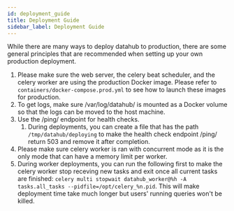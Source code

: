 ```yaml
---
id: deployment_guide
title: Deployment Guide
sidebar_label: Deployment Guide
---
```


While there are many ways to deploy datahub to production, there are some general principles
that are recommended when setting up your own production deployment.

1. Please make sure the web server, the celery beat scheduler, and the celery worker are using the production Docker image. Please refer to `containers/docker-compose.prod.yml` to see how to launch these images for production.
2. To get logs, make sure /var/log/datahub/ is mounted as a Docker volume so that the logs can be moved to the host machine.
3. Use the /ping/ endpoint for health checks.
    1. During deployments, you can create a file that has the path `/tmp/datahub/deploying` to make the health check endpoint /ping/ return 503 and remove it after completion.
4. Please make sure celery worker is ran with concurrent mode as it is the only mode that can have a memory limit per worker.
5. During worker deployments, you can run the following first to make the celery worker stop receving new tasks and exit once all current tasks are finished: `celery multi stopwait datahub_worker@%h -A tasks.all_tasks --pidfile=/opt/celery_%n.pid`. This will make deployment time take much longer but users' running queries won't be killed.

